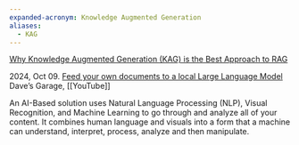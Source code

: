 ```yaml
---
expanded-acronym: Knowledge Augmented Generation
aliases:
  - KAG
---
```


[Why Knowledge Augmented Generation (KAG) is the Best Approach to RAG](https://medium.com/@samarrana407/why-knowledge-augmented-generation-kag-is-the-best-approach-to-rag-2e7820228087#:~:text=Unlike%20traditional%20RAG%2C%20which%20relies,deliver%20precise%20and%20reliable%20answers.)

2024, Oct 09. [Feed your own documents to a local Large Language Model](https://youtu.be/fFgyOucIFuk?si=764JMcwXnY8hQynM)  Dave’s Garage, [[YouTube]]



An AI-Based solution uses Natural Language Processing (NLP), Visual Recognition, and Machine Learning to go through and analyze all of your content. It combines human language and visuals into a form that a machine can understand, interpret, process, analyze and then manipulate.